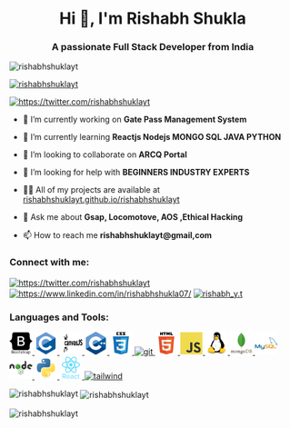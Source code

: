 <h1 align="center">Hi 👋, I'm Rishabh Shukla</h1>
<h3 align="center">A passionate Full Stack Developer from India</h3>

<p align="left"> <img src="https://komarev.com/ghpvc/?username=rishabhshuklayt&label=Profile%20views&color=0e75b6&style=flat" alt="rishabhshuklayt" /> </p>

<p align="left"> <a href="https://github.com/ryo-ma/github-profile-trophy"><img src="https://github-profile-trophy.vercel.app/?username=rishabhshuklayt" alt="rishabhshuklayt" /></a> </p>

<p align="left"> <a href="https://twitter.com/https://twitter.com/rishabhshuklayt" target="blank"><img src="https://img.shields.io/twitter/follow/https://twitter.com/rishabhshuklayt?logo=twitter&style=for-the-badge" alt="https://twitter.com/rishabhshuklayt" /></a> </p>

- 🔭 I’m currently working on **Gate Pass Management System**

- 🌱 I’m currently learning **Reactjs Nodejs MONGO SQL JAVA PYTHON**

- 👯 I’m looking to collaborate on **ARCQ Portal**

- 🤝 I’m looking for help with **BEGINNERS INDUSTRY EXPERTS**

- 👨‍💻 All of my projects are available at [rishabhshuklayt.github.io/rishabhshuklayt](rishabhshuklayt.github.io/rishabhshuklayt)

- 💬 Ask me about **Gsap, Locomotove, AOS ,Ethical Hacking**

- 📫 How to reach me **rishabhshuklayt@gmail,com**

<h3 align="left">Connect with me:</h3>
<p align="left">
<a href="https://twitter.com/https://twitter.com/rishabhshuklayt" target="blank"><img align="center" src="https://raw.githubusercontent.com/rahuldkjain/github-profile-readme-generator/master/src/images/icons/Social/twitter.svg" alt="https://twitter.com/rishabhshuklayt" height="30" width="40" /></a>
<a href="https://linkedin.com/in/https://www.linkedin.com/in/rishabhshukla07/" target="blank"><img align="center" src="https://raw.githubusercontent.com/rahuldkjain/github-profile-readme-generator/master/src/images/icons/Social/linked-in-alt.svg" alt="https://www.linkedin.com/in/rishabhshukla07/" height="30" width="40" /></a>
<a href="https://instagram.com/rishabh_y.t" target="blank"><img align="center" src="https://raw.githubusercontent.com/rahuldkjain/github-profile-readme-generator/master/src/images/icons/Social/instagram.svg" alt="rishabh_y.t" height="30" width="40" /></a>
</p>

<h3 align="left">Languages and Tools:</h3>
<p align="left"> <a href="https://getbootstrap.com" target="_blank" rel="noreferrer"> <img src="https://raw.githubusercontent.com/devicons/devicon/master/icons/bootstrap/bootstrap-plain-wordmark.svg" alt="bootstrap" width="40" height="40"/> </a> <a href="https://www.cprogramming.com/" target="_blank" rel="noreferrer"> <img src="https://raw.githubusercontent.com/devicons/devicon/master/icons/c/c-original.svg" alt="c" width="40" height="40"/> </a> <a href="https://canvasjs.com" target="_blank" rel="noreferrer"> <img src="https://raw.githubusercontent.com/Hardik0307/Hardik0307/master/assets/canvasjs-charts.svg" alt="canvasjs" width="40" height="40"/> </a> <a href="https://www.w3schools.com/cpp/" target="_blank" rel="noreferrer"> <img src="https://raw.githubusercontent.com/devicons/devicon/master/icons/cplusplus/cplusplus-original.svg" alt="cplusplus" width="40" height="40"/> </a> <a href="https://www.w3schools.com/css/" target="_blank" rel="noreferrer"> <img src="https://raw.githubusercontent.com/devicons/devicon/master/icons/css3/css3-original-wordmark.svg" alt="css3" width="40" height="40"/> </a> <a href="https://git-scm.com/" target="_blank" rel="noreferrer"> <img src="https://www.vectorlogo.zone/logos/git-scm/git-scm-icon.svg" alt="git" width="40" height="40"/> </a> <a href="https://www.w3.org/html/" target="_blank" rel="noreferrer"> <img src="https://raw.githubusercontent.com/devicons/devicon/master/icons/html5/html5-original-wordmark.svg" alt="html5" width="40" height="40"/> </a> <a href="https://developer.mozilla.org/en-US/docs/Web/JavaScript" target="_blank" rel="noreferrer"> <img src="https://raw.githubusercontent.com/devicons/devicon/master/icons/javascript/javascript-original.svg" alt="javascript" width="40" height="40"/> </a> <a href="https://www.linux.org/" target="_blank" rel="noreferrer"> <img src="https://raw.githubusercontent.com/devicons/devicon/master/icons/linux/linux-original.svg" alt="linux" width="40" height="40"/> </a> <a href="https://www.mongodb.com/" target="_blank" rel="noreferrer"> <img src="https://raw.githubusercontent.com/devicons/devicon/master/icons/mongodb/mongodb-original-wordmark.svg" alt="mongodb" width="40" height="40"/> </a> <a href="https://www.mysql.com/" target="_blank" rel="noreferrer"> <img src="https://raw.githubusercontent.com/devicons/devicon/master/icons/mysql/mysql-original-wordmark.svg" alt="mysql" width="40" height="40"/> </a> <a href="https://nodejs.org" target="_blank" rel="noreferrer"> <img src="https://raw.githubusercontent.com/devicons/devicon/master/icons/nodejs/nodejs-original-wordmark.svg" alt="nodejs" width="40" height="40"/> </a> <a href="https://www.python.org" target="_blank" rel="noreferrer"> <img src="https://raw.githubusercontent.com/devicons/devicon/master/icons/python/python-original.svg" alt="python" width="40" height="40"/> </a> <a href="https://reactjs.org/" target="_blank" rel="noreferrer"> <img src="https://raw.githubusercontent.com/devicons/devicon/master/icons/react/react-original-wordmark.svg" alt="react" width="40" height="40"/> </a> <a href="https://tailwindcss.com/" target="_blank" rel="noreferrer"> <img src="https://www.vectorlogo.zone/logos/tailwindcss/tailwindcss-icon.svg" alt="tailwind" width="40" height="40"/> </a> </p>

<p><img align="left" src="https://github-readme-stats.vercel.app/api/top-langs?username=rishabhshuklayt&show_icons=true&locale=en&layout=compact" alt="rishabhshuklayt" /></p>

<p>&nbsp;<img align="center" src="https://github-readme-stats.vercel.app/api?username=rishabhshuklayt&show_icons=true&locale=en" alt="rishabhshuklayt" /></p>

<p><img align="center" src="https://github-readme-streak-stats.herokuapp.com/?user=rishabhshuklayt&" alt="rishabhshuklayt" /></p>
